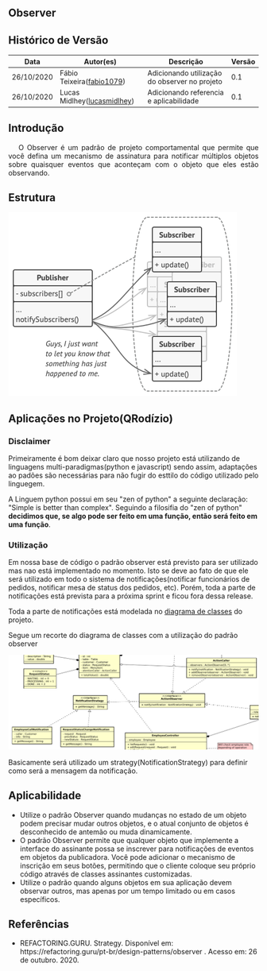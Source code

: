 ## Observer

## Histórico de Versão

<table>
  <thead>
    <tr>
      <th>Data</th>
      <th>Autor(es)</th>
      <th>Descrição</th>
      <th>Versão</th>
    </tr>
  </thead>

  <tbody>
    <tr>
      <td>26/10/2020</td>
      <td>
        Fábio Teixeira(<a target="blank" href="https://github.com/fabio1079">fabio1079</a>)
      </td>
      <td>Adicionando utilização do observer no projeto</td>
      <td>0.1</td>
    </tr>
    <tr>
      <td>26/10/2020</td>
      <td>
        Lucas Midlhey(<a target="blank" href="https://github.com/lucasmidlhey">lucasmidlhey</a>)
      </td>
      <td>Adicionando referencia e aplicabilidade</td>
      <td>0.1</td>
    </tr>
  </tbody>
</table>

## Introdução

<p align="justify">&emsp;
O Observer é um padrão de projeto comportamental que permite que você defina um mecanismo de assinatura para notificar múltiplos objetos sobre quaisquer eventos que aconteçam com o objeto que eles estão observando.
</p>

## Estrutura

![Estrutura observer](../../images/design_patterns/observer.png)

## Aplicações no Projeto(QRodízio)

### Disclaimer

Primeiramente é bom deixar claro que nosso projeto está utilizando de linguagens multi-paradigmas(python e javascript) sendo assim, adaptações ao padões são necessárias para não fugir do esttilo do código utilizado pelo linguegem.

A Linguem python possui em seu "zen of python" a seguinte declaração: "Simple is better than complex". Seguindo a filosifia do "zen of python" **decidimos que, se algo pode ser feito em uma função, então será feito em uma função**.

### Utilização

Em nossa base de código o padrão observer está previsto para ser utilizado mas nao está implementado no momento. Isto se deve ao fato de que ele será utilizado em todo o sistema de notificações(notificar funcionários de pedidos, notificar mesa de status dos pedidos, etc). Porém, toda a parte de notificações está prevista para a próxima sprint e ficou fora dessa release.

Toda a parte de notificações está modelada no [diagrama de classes](http://localhost:8080/2020.1_G10_QRodizio/modelagem/diagramas_estaticos/diagrama_classes.html#historico-de-versao) do projeto.

Segue um recorte do diagrama de classes com a utilização do padrão observer

![recorte observer](../../images/design_patterns/recorte-observer.png)

Basicamente será utilizado um strategy(NotificationStrategy) para definir como será a mensagem da notificação.

## Aplicabilidade

- Utilize o padrão Observer quando mudanças no estado de um objeto podem precisar mudar outros objetos, e o atual conjunto de objetos é desconhecido de antemão ou muda dinamicamente.
- O padrão Observer permite que qualquer objeto que implemente a interface do assinante possa se inscrever para notificações de eventos em objetos da publicadora. Você pode adicionar o mecanismo de inscrição em seus botões, permitindo que o cliente coloque seu próprio código através de classes assinantes customizadas.
- Utilize o padrão quando alguns objetos em sua aplicação devem observar outros, mas apenas por um tempo limitado ou em casos específicos.

## Referências

<ul>
<li>
REFACTORING.GURU. Strategy. Disponível em: https://refactoring.guru/pt-br/design-patterns/observer . Acesso em: 26 de outubro. 2020.
</li>
</ul>
